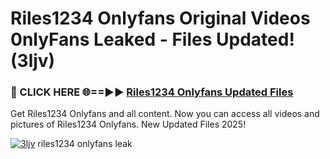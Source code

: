 # Riles1234 Onlyfans Original Videos 0nlyFans Leaked - Files Updated! (3ljv)

<h3>🔴 CLICK HERE 🌐==►► <a href="https://tinyurl.com/x26r9saj" rel="nofollow">Riles1234 Onlyfans Updated Files</a></h3>

Get Riles1234 Onlyfans and all content. Now you can access all videos and pictures of Riles1234 Onlyfans. New Updated Files 2025!

[![3ljv](https://i.imgur.com/LkgZPqh.gif)](https://tinyurl.com/x26r9saj)
riles1234 onlyfans leak